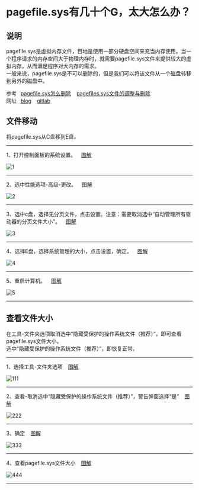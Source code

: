 # pagefile.sys有几十个G，太大怎么办？

## 说明

pagefile.sys是虚拟内存文件，目地是使用一部分硬盘空间来充当内存使用。当一个程序请求的内存空间大于物理内存时，就需要pagefile.sys文件来提供较大的虚拟内存，从而满足程序对大内存的需求。 <br />
一般来说，pagefile.sys是不可以删除的，但是我们可以将该文件从一个磁盘转移到另外的磁盘中。 <br />

参考&ensp; [pagefile.sys怎么删除]( https://www.cnblogs.com/tianma3798/p/4846196.html ) &ensp; [pagefiles.sys文件的调整与删除]( https://blog.csdn.net/weixin_44014976/article/details/102808430 ) <br />
网址&ensp; [blog]( https://blog.xushufa.cn ) &ensp;  [gitlab]( https://gitlab.com/xuyq123/mynotes )


## 文件移动

将pagefile.sys从C盘移到E盘。

---

1、打开控制面板的系统设置。 &ensp; [图解]( https://gitcode.net/xu180/document/-/raw/master/imgs/pagefile/1.jpg )

![1]( https://gitcode.net/xu180/document/-/raw/master/imgs/pagefile/1.jpg )

---

2、选中性能选项-高级-更改。 &ensp; [图解]( https://gitcode.net/xu180/document/-/raw/master/imgs/pagefile/2.jpg )

![2]( https://gitcode.net/xu180/document/-/raw/master/imgs/pagefile/2.jpg )

---

3、选中c盘，选择无分页文件，点击设置。注意：需要取消选中“自动管理所有驱动器的分页文件大小”。 &ensp; [图解]( https://gitcode.net/xu180/document/-/raw/master/imgs/pagefile/3.jpg )

![3]( https://gitcode.net/xu180/document/-/raw/master/imgs/pagefile/3.jpg )

---

4、选择E盘，选择系统管理的大小，点击设置，确定。 &ensp; [图解]( https://gitcode.net/xu180/document/-/raw/master/imgs/pagefile/4.jpg )

![4]( https://gitcode.net/xu180/document/-/raw/master/imgs/pagefile/4.jpg )

---

5、重启计算机。 &ensp; [图解]( https://gitcode.net/xu180/document/-/raw/master/imgs/pagefile/5.jpg )

![5]( https://gitcode.net/xu180/document/-/raw/master/imgs/pagefile/5.jpg )

---

## 查看文件大小

在工具-文件夹选项取消选中“隐藏受保护的操作系统文件（推荐）”，即可查看pagefile.sys文件大小。 <br />
选中“隐藏受保护的操作系统文件（推荐）”，即恢复正常。

---

1、选择工具-文件夹选项 &ensp; [图解]( https://gitcode.net/xu180/document/-/raw/master/imgs/pagefile/111.jpg )

![111]( https://xyqin.coding.net/p/my/d/document/git/raw/master/imgs/pagefile/111.jpg )

---

2、查看-取消选中“隐藏受保护的操作系统文件（推荐）”，警告弹窗选择“是” &ensp; [图解]( https://gitcode.net/xu180/document/-/raw/master/imgs/pagefile/222.jpg )

![222]( https://xyqin.coding.net/p/my/d/document/git/raw/master/imgs/pagefile/222.jpg )

---

3、确定 &ensp; [图解]( https://gitcode.net/xu180/document/-/raw/master/imgs/pagefile/333.jpg )

![333]( https://xyqin.coding.net/p/my/d/document/git/raw/master/imgs/pagefile/333.jpg )

---

4、查看pagefile.sys文件大小 &ensp; [图解]( https://gitcode.net/xu180/document/-/raw/master/imgs/pagefile/444.jpg )

![444]( https://xyqin.coding.net/p/my/d/document/git/raw/master/imgs/pagefile/444.jpg )

---



